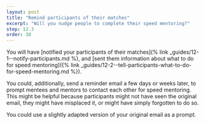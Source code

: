 ```yaml
---
layout: post
title: "Remind participants of their matches"
excerpt: "Will you nudge people to complete their speed mentoring?"
step: 12.3
order: 38
---
```


You will have [notified your participants of their matches](% link _guides/12-1--notify-participants.md %), and [sent them information about what to do for speed mentoring]({% link _guides/12-2--tell-participants-what-to-do-for-speed-mentoring.md %}). 

You could, additionally, send a reminder email a few days or weeks later, to prompt mentees and mentors to contact each other for speed mentoring. This might be helpful because participants might not have seen the original email, they might have misplaced it, or might have simply forgotten to do so.

You could use a slightly adapted version of your original email as a prompt.